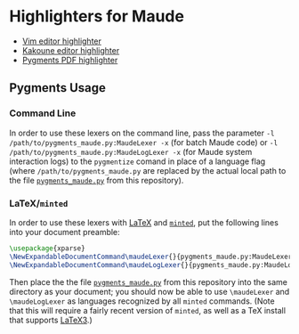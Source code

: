 Highlighters for Maude
======================

-   [Vim editor highlighter](maude.vim)
-   [Kakoune editor highlighter](maude.kak)
-   [Pygments PDF highlighter](pygments.py)

Pygments Usage
--------------

### Command Line

In order to use these lexers on the command line, pass the parameter
`-l /path/to/pygments_maude.py:MaudeLexer -x` (for batch Maude code) or
`-l /path/to/pygments_maude.py:MaudeLogLexer -x` (for Maude system interaction
logs) to the `pygmentize` comand in place of a language flag (where
`/path/to/pygments_maude.py` are replaced by the actual local path to the file
[`pygments_maude.py`](https://raw.githubusercontent.com/pthariensflame/pygments-maude/master/pygments_maude.py)
from this repository).

### LaTeX/`minted`

In order to use these lexers with [LaTeX](http://www.latex-project.org) and
[`minted`](https://github.com/gpoore/minted), put the following lines into your
document preamble:

``` latex
\usepackage{xparse}
\NewExpandableDocumentCommand\maudeLexer{}{pygments_maude.py:MaudeLexer -x}
\NewExpandableDocumentCommand\maudeLogLexer{}{pygments_maude.py:MaudeLogLexer -x}
```

Then place the the file
[`pygments_maude.py`](https://raw.githubusercontent.com/pthariensflame/pygments-maude/master/pygments_maude.py)
from this repository into the same directory as your document; you should now be
able to use `\maudeLexer` and `\maudeLogLexer` as languages recognized by all
`minted` commands. (Note that this will require a fairly recent version of
`minted`, as well as a TeX install that supports
[LaTeX3](https://www.latex-project.org/latex3/).)
